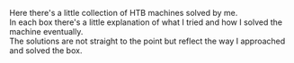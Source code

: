 Here there's a little collection of HTB machines solved by me.  
In each box there's a little explanation of what I tried and how I solved the machine eventually.  
The solutions are not straight to the point but reflect the way I approached and solved the box.
